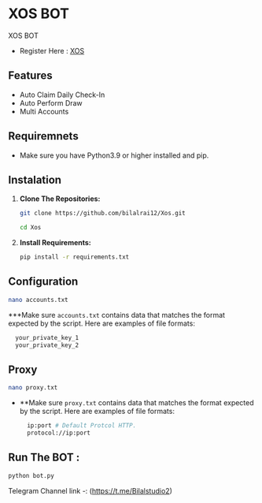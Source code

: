 # XOS BOT
XOS BOT

- Register Here : [XOS](http://X.ink/F3PXTD)

## Features

  - Auto Claim Daily Check-In
  - Auto Perform Draw
  - Multi Accounts

## Requiremnets

- Make sure you have Python3.9 or higher installed and pip.

## Instalation

1. **Clone The Repositories:**
   ```bash
   git clone https://github.com/bilalrai12/Xos.git
   ```
   ```bash
   cd Xos
   ```
   
2. **Install Requirements:**
   ```bash
   pip install -r requirements.txt 
   ```

## Configuration
 ```bash
nano accounts.txt
```
***Make sure `accounts.txt` contains data that matches the format expected by the script. Here are examples of file formats:
  ```bash
    your_private_key_1
    your_private_key_2
  ```
## Proxy
```bash
nano proxy.txt
```
- **Make sure `proxy.txt` contains data that matches the format expected by the script. Here are examples of file formats:
  ```bash
    ip:port # Default Protcol HTTP.
    protocol://ip:port
  ```

## Run The BOT :

```bash
python bot.py 
```

Telegram Channel link -: (https://t.me/Bilalstudio2)
